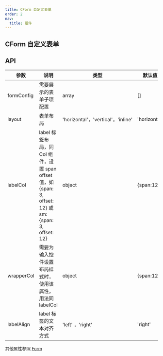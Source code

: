 ```yaml
---
title: CForm 自定义表单
order: 2
nav:
  title: 组件
---
```


## CForm 自定义表单

## API

| 参数 | 说明 | 类型 | 默认值 |
| --- | --- | --- | --- |
| formConfig | 需要展示的表单子项配置 | array | [] |
| layout | 表单布局 | 'horizontal'，'vertical'，'inline' | 'horizontal' |
| labelCol | label 标签布局，同 Col 组件，设置 span offset 值，如 {span: 3, offset: 12} 或 sm: {span: 3, offset: 12} | object | {span:12} |
| wrapperCol | 需要为输入控件设置布局样式时，使用该属性，用法同 labelCol | object | {span:12} |
| labelAlign | 	label 标签的文本对齐方式 | 'left' ，'right' | 'right' |

其他属性参照 [Form](https://ant.design/components/form-cn/#Form)
